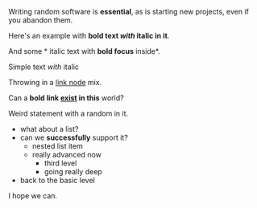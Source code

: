 Writing random software is **essential**, as is starting new projects, even if you abandon them.

Here's an example with **bold text *with* italic in it**.

And some * italic text with **bold focus** inside*.

Simple text *with* italic

Throwing in a [link node](https://github.com) mix.

Can a **bold link [exist](github.com) in this** world?

Weird statement with a random in it.

- what about a list?
- can we **successfully** support it?
  - nested list item
  - really advanced now
    - third level
    - going really deep
- back to the basic level

I hope we can.


